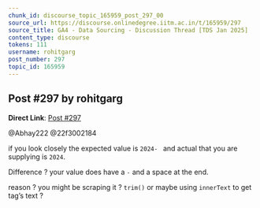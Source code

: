 ```yaml
---
chunk_id: discourse_topic_165959_post_297_00
source_url: https://discourse.onlinedegree.iitm.ac.in/t/165959/297
source_title: GA4 - Data Sourcing - Discussion Thread [TDS Jan 2025]
content_type: discourse
tokens: 111
username: rohitgarg
post_number: 297
topic_id: 165959
---
```


## Post #297 by rohitgarg

**Direct Link**: [Post #297](https://discourse.onlinedegree.iitm.ac.in/t/165959/297)

@Abhay222 @22f3002184

if you look closely the expected value is `2024- ` and actual that you are supplying is `2024`.

Difference ? your value does have a `-` and a space at the end.

reason ? you might be scraping it ? `trim()` or maybe using `innerText` to get tag’s text ?
